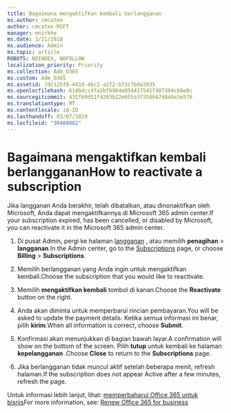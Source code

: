 ```yaml
---
title: Bagaimana mengaktifkan kembali berlangganan
ms.author: cmcatee
author: cmcatee-MSFT
manager: mnirkhe
ms.date: 2/21/2018
ms.audience: Admin
ms.topic: article
ROBOTS: NOINDEX, NOFOLLOW
localization_priority: Priority
ms.collection: Adm_O365
ms.custom: Adm_O365
ms.assetid: 7dc125f8-491d-4bc2-a2f2-b73c7bda3035
ms.openlocfilehash: 614bdcc4fa2bf6904e054417541f487d04cb6e0c
ms.sourcegitcommit: 431f60d51f4203b22e655a37358667d844e3e576
ms.translationtype: MT
ms.contentlocale: id-ID
ms.lasthandoff: 03/07/2019
ms.locfileid: "30468882"
---
```

# <a name="how-to-reactivate-a-subscription"></a><span data-ttu-id="cea6b-102">Bagaimana mengaktifkan kembali berlangganan</span><span class="sxs-lookup"><span data-stu-id="cea6b-102">How to reactivate a subscription</span></span>

<span data-ttu-id="cea6b-103">Jika langganan Anda berakhir, telah dibatalkan, atau dinonaktifkan oleh Microsoft, Anda dapat mengaktifkannya di Microsoft 365 admin center.</span><span class="sxs-lookup"><span data-stu-id="cea6b-103">If your subscription expired, has been cancelled, or disabled by Microsoft, you can reactivate it in the Microsoft 365 admin center.</span></span>
  
1. <span data-ttu-id="cea6b-104">Di pusat Admin, pergi ke halaman [langganan](https://go.microsoft.com/fwlink/p/?linkid=842054) , atau memilih **penagihan** \> **langganan**.</span><span class="sxs-lookup"><span data-stu-id="cea6b-104">In the Admin center, go to the [Subscriptions](https://go.microsoft.com/fwlink/p/?linkid=842054) page, or choose **Billing** \> **Subscriptions**.</span></span>
    
2. <span data-ttu-id="cea6b-105">Memilih berlangganan yang Anda ingin untuk mengaktifkan kembali.</span><span class="sxs-lookup"><span data-stu-id="cea6b-105">Choose the subscription that you would like to reactivate.</span></span>
    
3. <span data-ttu-id="cea6b-106">Memilih **mengaktifkan kembali** tombol di kanan.</span><span class="sxs-lookup"><span data-stu-id="cea6b-106">Choose the **Reactivate** button on the right.</span></span> 
    
4. <span data-ttu-id="cea6b-107">Anda akan diminta untuk memperbarui rincian pembayaran.</span><span class="sxs-lookup"><span data-stu-id="cea6b-107">You will be asked to update the payment details.</span></span> <span data-ttu-id="cea6b-108">Ketika semua informasi ini benar, pilih **kirim**.</span><span class="sxs-lookup"><span data-stu-id="cea6b-108">When all information is correct, choose **Submit**.</span></span>
    
5. <span data-ttu-id="cea6b-109">Konfirmasi akan menunjukkan di bagian bawah layar.</span><span class="sxs-lookup"><span data-stu-id="cea6b-109">A confirmation will show on the bottom of the screen.</span></span> <span data-ttu-id="cea6b-110">Pilih **tutup** untuk kembali ke halaman **kepelangganan** .</span><span class="sxs-lookup"><span data-stu-id="cea6b-110">Choose **Close** to return to the **Subscriptions** page.</span></span> 
    
6. <span data-ttu-id="cea6b-111">Jika berlangganan tidak muncul aktif setelah beberapa menit, refresh halaman.</span><span class="sxs-lookup"><span data-stu-id="cea6b-111">If the subscription does not appear Active after a few minutes, refresh the page.</span></span>
    
<span data-ttu-id="cea6b-112">Untuk informasi lebih lanjut, lihat: [memperbaharui Office 365 untuk bisnis](https://support.office.com/article/8d83b530-f4ca-47f6-a666-e5791cbacc7e)</span><span class="sxs-lookup"><span data-stu-id="cea6b-112">For more information, see: [Renew Office 365 for business](https://support.office.com/article/8d83b530-f4ca-47f6-a666-e5791cbacc7e)</span></span>
  

